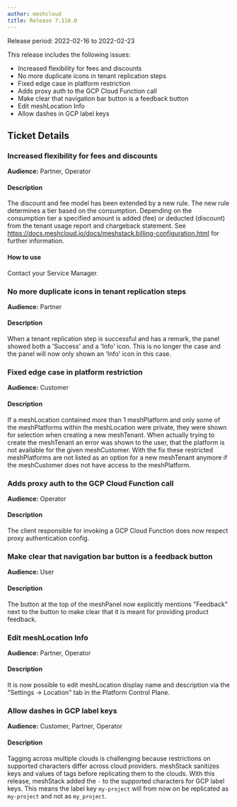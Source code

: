 ```yaml
---
author: meshcloud
title: Release 7.110.0
---
```


Release period: 2022-02-16 to 2022-02-23

This release includes the following issues:
* Increased flexibility for fees and discounts
* No more duplicate icons in tenant replication steps
* Fixed edge case in platform restriction
* Adds proxy auth to the GCP Cloud Function call
* Make clear that navigation bar button is a feedback button
* Edit meshLocation Info
* Allow dashes in GCP label keys
<!--truncate-->

## Ticket Details
### Increased flexibility for fees and discounts
**Audience:** Partner, Operator<br>

#### Description
The discount and fee model has been extended by a new rule.
The new rule determines a tier based on the consumption.
Depending on the consumption tier a specified amount is added (fee) or deducted (discount) from the tenant usage report and chargeback statement.
See https://docs.meshcloud.io/docs/meshstack.billing-configuration.html for further information.

#### How to use
Contact your Service Manager.

### No more duplicate icons in tenant replication steps
**Audience:** Partner<br>

#### Description
When a tenant replication step is successful and has a remark, the panel showed both a 'Success' and a 'Info' icon.
This is no longer the case and the panel will now only shown an 'Info' icon in this case.

### Fixed edge case in platform restriction
**Audience:** Customer<br>

#### Description
If a meshLocation contained more than 1 meshPlatform and only some of the meshPlatforms within the
meshLocation were private, they were shown for selection when creating a new meshTenant. When actually trying to
create the meshTenant an error was shown to the user, that the platform is not available for the given meshCustomer.
With the fix these restricted meshPlatforms are not listed as an option for a new meshTenant anymore if the meshCustomer
does not have access to the meshPlatform.

### Adds proxy auth to the GCP Cloud Function call
**Audience:** Operator<br>

#### Description
The client responsible for invoking a GCP Cloud Function does now
respect proxy authentication config.

### Make clear that navigation bar button is a feedback button
**Audience:** User<br>

#### Description
The button at the top of the meshPanel now explicitly mentions "Feedback" next to the button to make
clear that it is meant for providing product feedback.

### Edit meshLocation Info
**Audience:** Partner, Operator<br>

#### Description
It is now possible to edit meshLocation display name and description via the "Settings -> Location" tab
in the Platform Control Plane.

### Allow dashes in GCP label keys
**Audience:** Customer, Partner, Operator<br>

#### Description
Tagging across multiple clouds is challenging because restrictions on supported characters differ across cloud providers. 
meshStack sanitizes keys and values of tags before replicating them to the clouds. With this release, meshStack added the `-` to the supported characters for GCP label keys.
This means the label key `my-project` will from now on be replicated as `my-project` and not as `my_project`.

